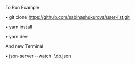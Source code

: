 To Run Example

• git clone https://github.com/sabinashukurova/user-list.git

• yarn install

• yarn dev


And new Terminal

• json-server --watch .\db.json
